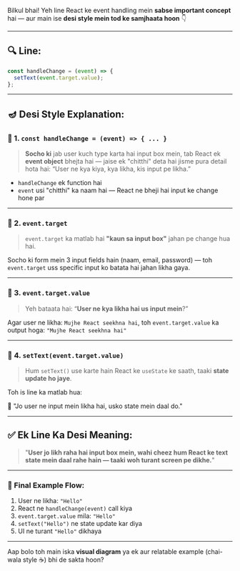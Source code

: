Bilkul bhai! Yeh line React ke event handling mein **sabse important concept** hai — aur main ise **desi style mein tod ke samjhaata hoon** 👇

---

## 🔍 Line:

```js
const handleChange = (event) => {
  setText(event.target.value);
};
```

---

## 🪔 Desi Style Explanation:

### 📌 1. `const handleChange = (event) => { ... }`

> **Socho ki** jab user kuch type karta hai input box mein, tab React ek **event object** bhejta hai — jaise ek "chitthi" deta hai jisme pura detail hota hai:
> “User ne kya kiya, kya likha, kis input pe likha.”

* `handleChange` ek function hai
* `event` usi "chitthi" ka naam hai — React ne bheji hai input ke change hone par

---

### 📌 2. `event.target`

> `event.target` ka matlab hai **"kaun sa input box"** jahan pe change hua hai.

Socho ki form mein 3 input fields hain (naam, email, password) — toh `event.target` uss specific input ko batata hai jahan likha gaya.

---

### 📌 3. `event.target.value`

> Yeh bataata hai: “**User ne kya likha hai us input mein**?”

Agar user ne likha: `Mujhe React seekhna hai`,
toh `event.target.value` ka output hoga:
`"Mujhe React seekhna hai"`

---

### 📌 4. `setText(event.target.value)`

> Hum `setText()` use karte hain React ke `useState` ke saath, taaki **state update ho jaye**.

Toh is line ka matlab hua:

📢 "Jo user ne input mein likha hai, usko state mein daal do."

---

## ✅ Ek Line Ka Desi Meaning:

> "**User jo likh raha hai input box mein, wahi cheez hum React ke text state mein daal rahe hain — taaki woh turant screen pe dikhe.**"

---

### 🤖 Final Example Flow:

1. User ne likha: `"Hello"`
2. React ne `handleChange(event)` call kiya
3. `event.target.value` mila: `"Hello"`
4. `setText("Hello")` ne state update kar diya
5. UI ne turant `"Hello"` dikhaya

---

Aap bolo toh main iska **visual diagram** ya ek aur relatable example (chai-wala style ☕️) bhi de sakta hoon?
